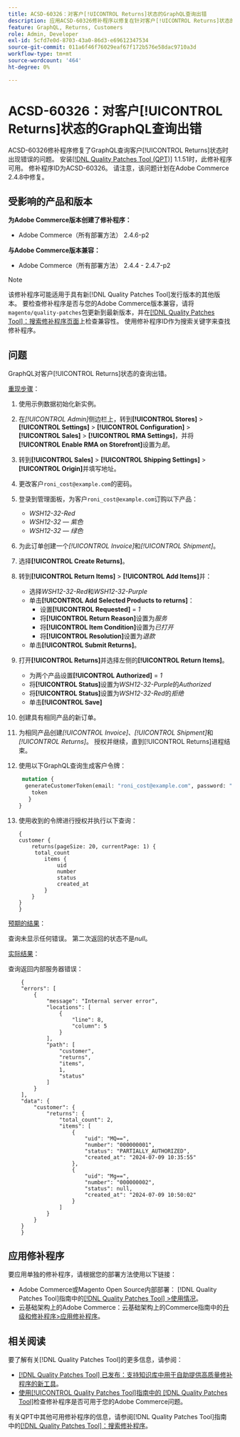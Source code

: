 ```yaml
---
title: ACSD-60326：对客户[!UICONTROL Returns]状态的GraphQL查询出错
description: 应用ACSD-60326修补程序以修复在针对客户[!UICONTROL Returns]状态的GraphQL查询中发生错误的Adobe Commerce问题。
feature: GraphQL, Returns, Customers
role: Admin, Developer
exl-id: 5cfd7e0d-8703-43a0-86d3-e69612347534
source-git-commit: 011a6f46f76029eaf67f172b576e58dac9710a3d
workflow-type: tm+mt
source-wordcount: '464'
ht-degree: 0%

---
```


# ACSD-60326：对客户[!UICONTROL Returns]状态的GraphQL查询出错

ACSD-60326修补程序修复了GraphQL查询客户[!UICONTROL Returns]状态时出现错误的问题。 安装[[!DNL Quality Patches Tool (QPT)]](https://experienceleague.adobe.com/zh-hans/docs/commerce-operations/tools/quality-patches-tool/quality-patches-tool-to-self-serve-quality-patches) 1.1.51时，此修补程序可用。 修补程序ID为ACSD-60326。 请注意，该问题计划在Adobe Commerce 2.4.8中修复。

## 受影响的产品和版本

**为Adobe Commerce版本创建了修补程序：**

* Adobe Commerce（所有部署方法） 2.4.6-p2

**与Adobe Commerce版本兼容：**

* Adobe Commerce（所有部署方法） 2.4.4 - 2.4.7-p2

>[!NOTE]
>
>该修补程序可能适用于具有新[!DNL Quality Patches Tool]发行版本的其他版本。 要检查修补程序是否与您的Adobe Commerce版本兼容，请将`magento/quality-patches`包更新到最新版本，并在[[!DNL Quality Patches Tool]：搜索修补程序页面](https://experienceleague.adobe.com/tools/commerce-quality-patches/index.html?lang=zh-Hans)上检查兼容性。 使用修补程序ID作为搜索关键字来查找修补程序。

## 问题

GraphQL对客户[!UICONTROL Returns]状态的查询出错。

<u>重现步骤</u>：

1. 使用示例数据初始化新实例。
1. 在&#x200B;*[!UICONTROL Admin]*&#x200B;侧边栏上，转到&#x200B;**[!UICONTROL Stores]** > **[!UICONTROL Settings]** > **[!UICONTROL Configuration]** > **[!UICONTROL Sales]** > **[!UICONTROL RMA Settings]**，并将&#x200B;**[!UICONTROL Enable RMA on Storefront]**&#x200B;设置为&#x200B;*是*。
1. 转到&#x200B;**[!UICONTROL Sales]** > **[!UICONTROL Shipping Settings]** > **[!UICONTROL Origin]**&#x200B;并填写地址。
1. 更改客户`roni_cost@example.com`的密码。
1. 登录到管理面板，为客户`roni_cost@example.com`订购以下产品：
   * *WSH12-32-Red*
   * *WSH12-32 — 紫色*
   * *WSH12-32 — 绿色*
1. 为此订单创建一个&#x200B;*[!UICONTROL Invoice]*&#x200B;和&#x200B;*[!UICONTROL Shipment]*。
1. 选择&#x200B;**[!UICONTROL Create Returns]**。
1. 转到&#x200B;**[!UICONTROL Return Items]** > **[!UICONTROL Add Items]**&#x200B;并：
   * 选择&#x200B;*WSH12-32-Red*&#x200B;和&#x200B;*WSH12-32-Purple*
   * 单击&#x200B;**[!UICONTROL Add Selected Products to returns]**：
      * 设置&#x200B;**[!UICONTROL Requested]** = *1*
      * 将&#x200B;**[!UICONTROL Return Reason]**&#x200B;设置为&#x200B;*服务*
      * 将&#x200B;**[!UICONTROL Item Condition]**&#x200B;设置为&#x200B;*已打开*
      * 将&#x200B;**[!UICONTROL Resolution]**&#x200B;设置为&#x200B;*退款*
   * 单击&#x200B;**[!UICONTROL Submit Returns]**。
1. 打开&#x200B;**[!UICONTROL Returns]**&#x200B;并选择左侧的&#x200B;**[!UICONTROL Return Items]**。
   * 为两个产品设置&#x200B;**[!UICONTROL Authorized]** = *1*
   * 将&#x200B;**[!UICONTROL Status]**&#x200B;设置为&#x200B;*WSH12-32-Purple*&#x200B;的&#x200B;*Authorized*
   * 将&#x200B;**[!UICONTROL Status]**&#x200B;设置为&#x200B;*WSH12-32-Red*&#x200B;的&#x200B;*拒绝*
   * 单击&#x200B;**[!UICONTROL Save]**
1. 创建具有相同产品的新订单。
1. 为相同产品创建&#x200B;*[!UICONTROL Invoice]*、*[!UICONTROL Shipment]*&#x200B;和&#x200B;*[!UICONTROL Returns]*。 授权并继续，直到[!UICONTROL Returns]进程结束。
1. 使用以下GraphQL查询生成客户令牌：

   ```GraphQL
    mutation {
     generateCustomerToken(email: "roni_cost@example.com", password: "password") {
       token
      }
   }
   ```

1. 使用收到的令牌进行授权并执行以下查询：

   ```
   {
   customer {
       returns(pageSize: 20, currentPage: 1) {
        total_count
           items {
               uid
               number
               status
               created_at
           }
       }
   }
   }
   ```

<u>预期的结果</u>：

查询未显示任何错误。 第二次返回的状态不是&#x200B;*null*。

<u>实际结果</u>：

查询返回内部服务器错误：

```
    {
    "errors": [
        {
            "message": "Internal server error",
            "locations": [
                {
                    "line": 8,
                    "column": 5
                }
            ],
            "path": [
                "customer",
                "returns",
                "items",
                1,
                "status"
            ]
        }
    ],
    "data": {
        "customer": {
            "returns": {
                "total_count": 2,
                "items": [
                    {
                        "uid": "MQ==",
                        "number": "000000001",
                        "status": "PARTIALLY_AUTHORIZED",
                        "created_at": "2024-07-09 10:35:55"
                    },
                    {
                        "uid": "Mg==",
                        "number": "000000002",
                        "status": null,
                        "created_at": "2024-07-09 10:50:02"
                    }
                ]
            }
        }
    }
    } 
```

## 应用修补程序

要应用单独的修补程序，请根据您的部署方法使用以下链接：

* Adobe Commerce或Magento Open Source内部部署： [!DNL Quality Patches Tool]指南中的[[!DNL Quality Patches Tool] >使用情况](/help/tools/quality-patches-tool/usage.md)。
* 云基础架构上的Adobe Commerce：云基础架构上的Commerce指南中的[升级和修补程序>应用修补程序](https://experienceleague.adobe.com/docs/commerce-cloud-service/user-guide/develop/upgrade/apply-patches.html?lang=zh-Hans)。

## 相关阅读

要了解有关[!DNL Quality Patches Tool]的更多信息，请参阅：

* [[!DNL Quality Patches Tool] 已发布：支持知识库中用于自助提供高质量修补程序的新工具](https://experienceleague.adobe.com/zh-hans/docs/commerce-operations/tools/quality-patches-tool/quality-patches-tool-to-self-serve-quality-patches)。
* [使用[!UICONTROL Quality Patches Tool]指南中的 [!DNL Quality Patches Tool]](/help/tools/quality-patches-tool/patches-available-in-qpt/check-patch-for-magento-issue-with-magento-quality-patches.md)检查修补程序是否可用于您的Adobe Commerce问题。

有关QPT中其他可用修补程序的信息，请参阅[!DNL Quality Patches Tool]指南中的[[!DNL Quality Patches Tool]：搜索修补程序](https://experienceleague.adobe.com/tools/commerce-quality-patches/index.html?lang=zh-Hans)。
